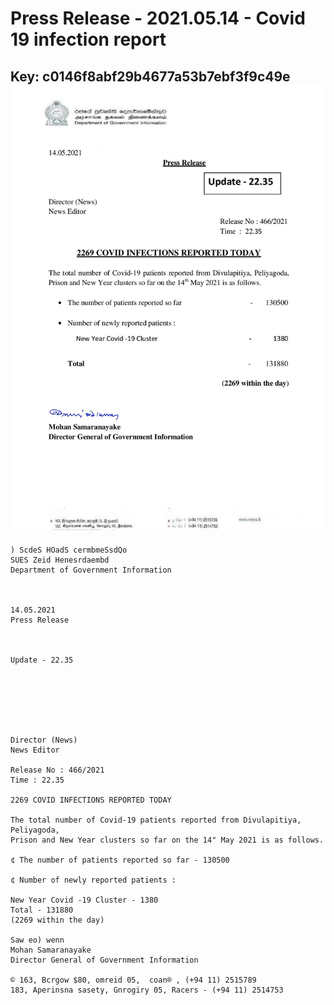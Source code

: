 # Press Release - 2021.05.14 - Covid 19 infection report 
Key: c0146f8abf29b4677a53b7ebf3f9c49e 
![img](img/c0146f8abf29b4677a53b7ebf3f9c49e.jpg)
---
```
) ScdeS HOadS cermbmeSsdQo
SUES Zeid Henesrdaembd
Department of Government Information

 

14.05.2021
Press Release

 

Update - 22.35

 

 

 

Director (News)
News Editor

Release No : 466/2021
Time : 22.35

2269 COVID INFECTIONS REPORTED TODAY

The total number of Covid-19 patients reported from Divulapitiya, Peliyagoda,
Prison and New Year clusters so far on the 14" May 2021 is as follows.

¢ The number of patients reported so far - 130500

¢ Number of newly reported patients :

New Year Covid -19 Cluster - 1380
Total - 131880
(2269 within the day)

Saw eo) wenn
Mohan Samaranayake
Director General of Government Information

© 163, Bcrgow $80, omreid 05,  coan® , (+94 11) 2515789
183, Aperinsna sasety, Gnrogiry 05, Racers - (+94 11) 2514753

```
